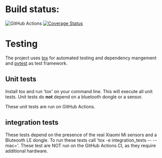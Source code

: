 # Build status:
![GitHub Actions](https://github.com/open-homeautomation/miflora/workflows/tox/badge.svg)
[![Coverage Status](https://coveralls.io/repos/github/open-homeautomation/miflora/badge.svg?branch=master)](https://coveralls.io/github/open-homeautomation/miflora?branch=master)

# Testing
The project uses [tox](https://tox.readthedocs.io/en/latest/) for automated testing and dependency mangement and
[pytest](https://docs.pytest.org/en/latest/) as test framework.

## Unit tests
Install tox and run 'tox' on your command line. This will execute all unit tests. Unit tests do **not** depend on a
bluetooth dongle or a sensor.

These unit tests are run on GitHub Actions.

## integration tests
These tests depend on the presence of the real Xiaomi Mi sensors and a Bluteooth LE dongle.
To run these tests call 'tox -e integration_tests -- --mac=<mac of your sensor>'. These test are NOT run on
the GitHub Actions CI, as they require additional hardware.
